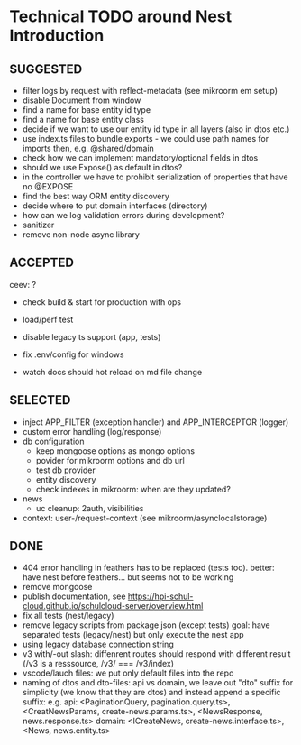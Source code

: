 # Technical TODO around Nest Introduction

## SUGGESTED

- filter logs by request with reflect-metadata (see mikroorm em setup)
- disable Document from window
- find a name for base entity id type
- find a name for base entity class
- decide if we want to use our entity id type in all layers (also in dtos etc.)
- use index.ts files to bundle exports - we could use path names for imports then, e.g. @shared/domain
- check how we can implement mandatory/optional fields in dtos
- should we use Expose() as default in dtos?
- in the controller we have to prohibit serialization of properties that have no @EXPOSE
- find the best way ORM entity discovery
- decide where to put domain interfaces (directory)
- how can we log validation errors during development?
- sanitizer
- remove non-node async library

## ACCEPTED

ceev: ?

- check build & start for production with ops
- load/perf test

- disable legacy ts support (app, tests)

- fix .env/config for windows
- watch docs should hot reload on md file change

## SELECTED

- inject APP_FILTER (exception handler) and APP_INTERCEPTOR (logger)
- custom error handling (log/response)
- db configuration
  - keep mongoose options as mongo options
  - povider for mikroorm options and db url
  - test db provider
  - entity discovery
  - check indexes in mikroorm: when are they updated?
- news
  - uc cleanup: 2auth, visibilities
- context: user-/request-context (see mikroorm/asynclocalstorage)

## DONE

- 404 error handling in feathers has to be replaced (tests too). better: have nest before feathers... but seems not to be working
- remove mongoose
- publish documentation, see https://hpi-schul-cloud.github.io/schulcloud-server/overview.html
- fix all tests (nest/legacy)
- remove legacy scripts from package json (except tests) goal: have separated tests (legacy/nest) but only execute the nest app
- using legacy database connection string
- v3 with/-out slash: diffenrent routes should respond with different result (/v3 is a resssource, /v3/ === /v3/index)
- vscode/lauch files: we put only default files into the repo
- naming of dtos and dto-files: api vs domain, we leave out "dto" suffix for simplicity (we know that they are dtos) and instead append a specific suffix:
  e.g.
  api: <PaginationQuery, pagination.query.ts>, <CreatNewsParams, create-news.params.ts>, <NewsResponse, news.response.ts>
  domain: <ICreateNews, create-news.interface.ts>, <News, news.entity.ts>
